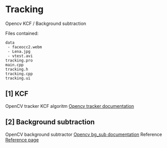 # Tracking
Opencv KCF / Background subtraction

Files contained:
```
data
 - faceocc2.webm
 - Lena.jpg
 - vtest.avi
tracking.pro
main.cpp
tracking.h
tracking.cpp
tracking.ui
```

## [1] KCF
OpenCV tracker KCF algoritm
[Opencv tracker documentation](https://docs.opencv.org/3.4.3/d2/d0a/tutorial_introduction_to_tracker.html)

## [2] Background subtraction
OpenCV background subtractor
[Opencv bg_sub documentation](https://github.com/opencv/opencv/blob/master/samples/cpp/tutorial_code/video/bg_sub.cpp)
Reference
[Reference page](https://github.com/meow333/Vehicle-detection-and-Motion-tracking-algorithm)
